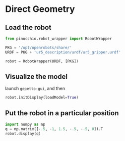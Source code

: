 # Direct Geometry

## Load the robot

```py
from pinocchio.robot_wrapper import RobotWrapper

PKG = '/opt/openrobots/share/'
URDF = PKG + 'ur5_description/urdf/ur5_gripper.urdf'

robot = RobotWrapper(URDF, [PKG])
```

## Visualize the model

launch `gepetto-gui`, and then

```py
robot.initDisplay(loadModel=True)
```

## Put the robot in a particular position

```py
import numpy as np
q = np.matrix([-.5, -1, 1.5, -.5, -.5, 0]).T
robot.display(q)
```
